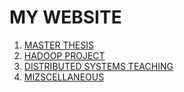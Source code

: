# MY WEBSITE

1. [MASTER THESIS](https://andresnamm.github.io/incidentshk/)
2. [HADOOP PROJECT](https://andresnamm.github.io/parallel/)
3. [DISTRIBUTED SYSTEMS TEACHING](https://andresnamm.github.io/DS-teaching/)
4. [MIZSCELLANEOUS](https://andresnamm.github.io/blog/)
